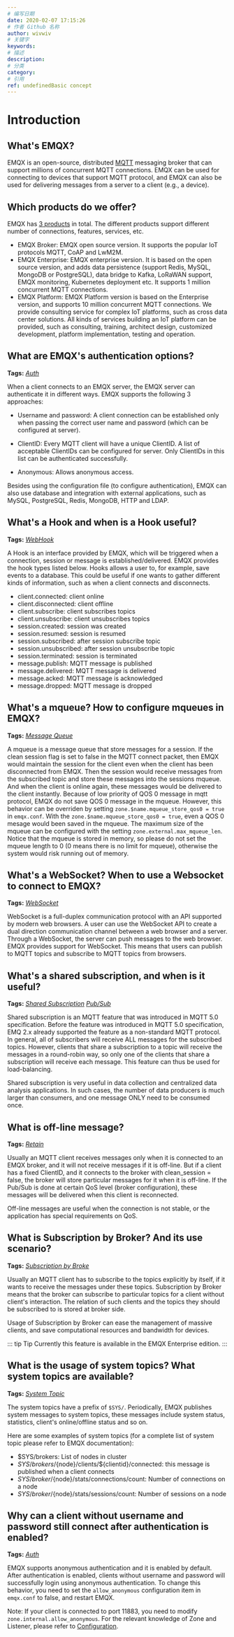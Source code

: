 ```yaml
---
# 编写日期
date: 2020-02-07 17:15:26
# 作者 Github 名称
author: wivwiv
# 关键字
keywords:
# 描述
description:
# 分类
category: 
# 引用
ref: undefinedBasic concept
---
```


# Introduction

## What's EMQX?

EMQX is an open-source, distributed [MQTT](https://mqtt.org/) messaging broker that can support millions of concurrent MQTT connections. EMQX can be used for connecting to devices that support MQTT protocol, and EMQX can also be used for delivering messages from a server to a client (e.g., a device).




## Which products do we offer?


EMQX has [3 products](https://www.emqx.com/en/products/emqx) in total. The different products support different number of connections, features, services, etc.

- EMQX Broker: EMQX open source version. It supports the popular IoT protocols MQTT, CoAP and LwM2M.
- EMQX Enterprise: EMQX enterprise version. It is based on the open source version, and adds data persistence (support Redis, MySQL, MongoDB or PostgreSQL), data bridge to Kafka, LoRaWAN support, EMQX monitoring, Kubernetes deployment etc. It supports 1 million concurrent MQTT connections.
- EMQX Platform: EMQX Platform version is based on the Enterprise version, and supports 10 million concurrent MQTT connections. We provide consulting service for complex IoT platforms, such as cross data center solutions. All kinds of services building an IoT platform can be provided, such as consulting, training, architect design, customized development, platform implementation, testing and operation.




## What are EMQX's authentication options?

**Tags:** [*Auth*](tags.md#auth)


When a client connects to an EMQX server, the EMQX server can authenticate it in different ways. EMQX supports the following 3 approaches:

- Username and password: A client connection can be established only when passing the correct user name and password (which can be configured at server).

- ClientID: Every MQTT client will have a unique ClientID. A list of acceptable ClientIDs can be configured for server. Only ClientIDs in this list can be authenticated successfully.

- Anonymous: Allows anonymous access.

Besides using the configuration file (to configure authentication), EMQX can also use database and integration with external applications, such as MySQL, PostgreSQL, Redis, MongoDB, HTTP and LDAP.




## What's a Hook and when is a Hook useful?

**Tags:** [*WebHook*](tags.md#webhook)


A Hook is an interface provided by EMQX, which will be triggered when a connection, session or message is established/delivered. EMQX provides the hook types listed below. Hooks allows a user to, for example, save events to a database. This could be useful if one wants to gather different kinds of information, such as when a client connects and disconnects.  

- client.connected: client online
- client.disconnected: client offline
- client.subscribe: client subscribes topics
- client.unsubscribe: client unsubscribes topics
- session.created: session was created
- session.resumed: session is resumed
- session.subscribed: after session subscribe topic
- session.unsubscribed: after session unsubscribe topic
- session.terminated: session is terminated
- message.publish: MQTT message is published
- message.delivered: MQTT message is delivered
- message.acked: MQTT message is acknowledged
- message.dropped: MQTT message is dropped




## What's a mqueue? How to configure mqueues in EMQX?

**Tags:** [*Message Queue*](tags.md#message-queue)


A mqueue is a message queue that store messages for a session. If the clean session flag is set to false in the MQTT connect packet, then EMQX would maintain the session for the client even when the client has been disconnected from EMQX. Then the session would receive messages from the subscribed topic and store these messages into the sessions mqueue. And when the client is online again, these messages would be delivered to the client instantly. Because of low priority of QOS 0 message in mqtt protocol, EMQX do not save QOS 0 message in the mqueue. However, this behavior can be overriden by setting `zone.$name.mqueue_store_qos0 = true` in `emqx.conf`. With the `zone.$name.mqueue_store_qos0 = true`, even a QOS 0 mesage would been saved in the mqueue. The maximum size of the mqueue can be configured with the setting `zone.external.max_mqueue_len`. Notice that the mqueue is stored in memory, so please do not set the mqueue length to 0 (0 means there is no limit for mqueue), otherwise the system would risk running out of memory.




## What's a WebSocket? When to use a Websocket to connect to EMQX?

**Tags:** [*WebSocket*](tags.md#websocket)


WebSocket is a full-duplex communication protocol with an API supported by modern web browsers. A user can use the WebSocket API to create a dual direction communication channel between a web browser and a server. Through a WebSocket, the server can push messages to the web browser. EMQX provides support for WebSocket. This means that users can publish to MQTT topics and subscribe to MQTT topics from browsers.




## What's a shared subscription, and when is it useful?

**Tags:** [*Shared Subscription*](tags.md#shared-subscription)  [*Pub/Sub*](tags.md#pub-sub)


Shared subscription is an MQTT feature that was introduced in MQTT 5.0 specification. Before the feature was introduced in MQTT 5.0 specification, EMQ 2.x already supported the feature as a non-standard MQTT protocol. In general, all of subscribers will receive ALL messages for the subscribed topics. However, clients that share a subscription to a topic will receive the messages in a round-robin way, so only one of the clients that share a subscription will receive each message. This feature can thus be used for load-balancing.

Shared subscription is very useful in data collection and centralized data analysis applications. In such cases, the number of data producers is much larger than consumers, and one message ONLY need to be consumed once.




## What is off-line message?

**Tags:** [*Retain*](tags.md#retain)


Usually an MQTT client receives messages only when it is connected to an EMQX broker, and it will not receive messages if it is off-line. But if a client has a fixed ClientID, and it connects to the broker with clean_session = false, the broker will store particular messages for it when it is off-line. If the Pub/Sub is done at certain QoS level (broker configuration), these messages will be delivered when this client is reconnected.  

Off-line messages are useful when the connection is not stable, or the application has special requirements on QoS.




## What is Subscription by Broker? And its use scenario?

**Tags:** [*Subscription by Broke*](tags.md#subscription-by-broke)


Usually an MQTT client has to subscribe to the topics explicitly by itself, if it wants to receive the messages under these topics. Subscription by Broker means that the broker can subscribe to particular topics for a client without client's interaction. The relation of such clients and the topics they should be subscribed to is stored at broker side.

Usage of Subscription by Broker can ease the management of massive clients, and save computational resources and bandwidth for devices.

::: tip Tip
Currently this feature is available in the EMQX Enterprise edition. 
:::




## What is the usage of system topics? What system topics are available?

**Tags:** [*System Topic*](tags.md#system-topic)


The system topics have a prefix of `$SYS/`. Periodically, EMQX publishes system messages to system topics, these messages include system status, statistics, client's online/offline status and so on.

Here are some examples of system topics (for a complete list of system topic please refer to EMQX documentation):

- $SYS/brokers:  List of nodes in cluster
- $SYS/brokers/${node}/clients/${clientid}/connected: this message is published when a client connects
- $SYS/broker/${node}/stats/connections/count: Number of connections on a node
- $SYS/broker/${node}/stats/sessions/count: Number of sessions on a node


## Why can a client without username and password still connect after authentication is enabled?

**Tags:** [*Auth*](tags.md#auth)

EMQX supports anonymous authentication and it is enabled by default. After authentication is enabled, clients without username and password will successfully login using anonymous authentication. To change this behavior, you need to set the `allow_anonymous` configuration item in `emqx.conf` to false, and restart EMQX.

Note: If your client is connected to port 11883, you need to modify `zone.internal.allow_anonymous`. For the relevant knowledge of Zone and Listener, please refer to [Configuration](../getting-started/config.md).
